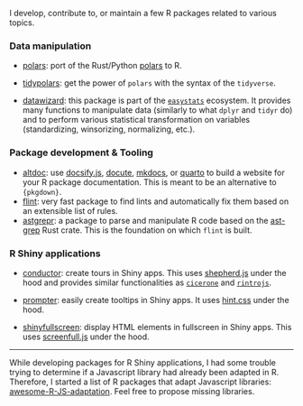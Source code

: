 
I develop, contribute to, or maintain a few R packages related to various topics.

### Data manipulation

-   [polars](https://rpolars.github.io/): port of the Rust/Python [polars](https://pola.rs/)
    to R.

-   [tidypolars](https://tidypolars.etiennebacher.com/): get the power of `polars`
    with the syntax of the `tidyverse`. 

-   [datawizard](https://easystats.github.io/datawizard/): this package is
    part of the [`easystats`](https://easystats.github.io/easystats/) ecosystem.
    It provides many functions to manipulate data (similarly to what `dplyr` and
    `tidyr` do) and to perform various statistical transformation on variables
    (standardizing, winsorizing, normalizing, etc.).

### Package development & Tooling

-   [altdoc](https://altdoc.etiennebacher.com): use [docsify.js](https://docsify.js.org/#/),
    [docute](https://docute.org/), [mkdocs](https://www.mkdocs.org/), or [quarto](https://quarto.org/)
    to build a website for your R package documentation. This is meant to
    be an alternative to `{pkgdown}`.
-   [flint](https://flint.etiennebacher.com/): very fast package to find lints and automatically fix
    them based on an extensible list of rules.
-   [astgrepr](https://astgrepr.etiennebacher.com/): a package to parse and manipulate R code based on
    the [ast-grep](https://ast-grep.github.io/) Rust crate. This is the foundation on which `flint` is
    built. 

### R Shiny applications

-   [conductor](https://conductor.etiennebacher.com): create tours in Shiny
    apps. This uses [shepherd.js](https://shepherdjs.dev/) under the hood
    and provides similar functionalities as [`cicerone`](https://cicerone.john-coene.com/)
    and [`rintrojs`](https://carlganz.github.io/rintrojs/).

-   [prompter](https://prompter.etiennebacher.com): easily create
    tooltips in Shiny apps. It uses [hint.css](https://github.com/chinchang/hint.css)
    under the hood.

-   [shinyfullscreen](https://github.com/etiennebacher/shinyfullscreen):
    display HTML elements in fullscreen in Shiny apps. This uses
    [screenfull.js](https://github.com/sindresorhus/screenfull.js) under the hood.

---

While developing packages for R Shiny applications, I had some trouble trying to determine
if a Javascript library had already been adapted in R. Therefore, I
started a list of R packages that adapt Javascript libraries:
[awesome-R-JS-adaptation](https://github.com/etiennebacher/awesome-R-JS-adaptation). Feel
free to propose missing libraries.
